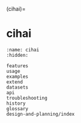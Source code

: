 (cihai)=

# cihai

```{toctree}
:name: cihai
:hidden:

features
usage
examples
extend
datasets
api
troubleshooting
history
glossary
design-and-planning/index

```

```{include} ../../src/cihai/README.md

```



